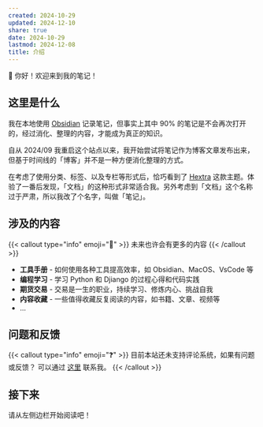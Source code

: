 ```yaml
---
created: 2024-10-29
updated: 2024-12-10
share: true
date: 2024-10-29
lastmod: 2024-12-08
title: 介绍
---
```


👋 你好！欢迎来到我的笔记！

<!--more-->

## 这里是什么

我在本地使用 [Obsidian](https://obsidian.md/) 记录笔记，但事实上其中 90% 的笔记是不会再次打开的，经过消化、整理的内容，才能成为真正的知识。

自从 2024/09 我重启这个站点以来，我开始尝试将笔记作为博客文章发布出来，但基于时间线的「博客」并不是一种方便消化整理的方式。

在考虑了使用分类、标签、以及专栏等形式后，恰巧看到了 [Hextra](https://github.com/imfing/hextra) 这款主题。体验了一番后发现，「文档」的这种形式非常适合我。另外考虑到「文档」这个名称过于严肃，所以我改了个名字，叫做「笔记」。

## 涉及的内容

{{< callout type="info" emoji="🤔️" >}}
  未来也许会有更多的内容
{{< /callout >}}

- **工具手册** - 如何使用各种工具提高效率，如 Obsidian、MacOS、VsCode 等
- **编程学习** - 学习 Python 和 Djiango 的过程心得和代码实践
- **期货交易** - 交易是一生的职业，持续学习、修炼内心、挑战自我
- **内容收藏** - 一些值得收藏反复阅读的内容，如书籍、文章、视频等
- ...

## 问题和反馈

{{< callout type="info" emoji="❓" >}}
  目前本站还未支持评论系统，如果有问题或反馈？
  可以通过 [这里](https://github.com/mlosun/My_blog/issues) 联系我。
{{< /callout >}}

## 接下来

请从左侧边栏开始阅读吧！